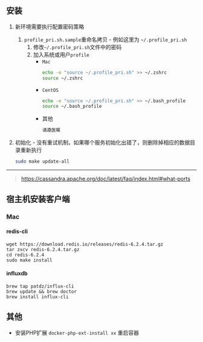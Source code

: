 ## 安装

1. 新环境需要执行配置密码策略
    1. `profile_pri.sh.sample`重命名拷贝 - 例如这里为 `~/.profile_pri.sh`
        1. 修改`~/.profile_pri.sh`文件中的密码
        2. 加入系统或用户`profile`
            * `Mac`
                ```bash
                echo -e "source ~/.profile_pri.sh" >> ~/.zshrc
                source ~/.zshrc
                ```
            * `CentOS`
                ```bash
                echo -e "source ~/.profile_pri.sh" >> ~/.bash_profile
                source ~/.bash_profile
                ```
             * 其他
                ```bash
                请遵医嘱
               ```
2. 初始化 - 没有重试机制，如果哪个服务初始化出错了，则删除掉相应的数据目录重新执行

    ```bash
    sudo make update-all
    ```

---
>
> https://cassandra.apache.org/doc/latest/faq/index.html#what-ports
>
>

## 宿主机安装客户端

### Mac

#### redis-cli
```
wget https://download.redis.io/releases/redis-6.2.4.tar.gz
tar zxcv redis-6.2.4.tar.gz
cd redis-6.2.4
sudo make install
```

#### influxdb
```
brew tap patdz/influx-cli
brew update && brew doctor
brew install influx-cli
```

## 其他

* 安装PHP扩展 `docker-php-ext-install xx` 重启容器
